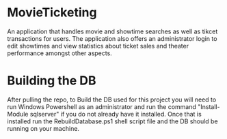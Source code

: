 # MovieTicketing

An application that handles movie and showtime searches as well as tikcet transactions for users.
The application also offers an administrator login to edit showtimes and view statistics about
ticket sales and theater performance amongst other aspects.

# Building the DB
After pulling the repo, to Build the DB used for this project you will need to run Windows Powershell
as an administrator and run the command "Install-Module sqlserver" if you do not already have it installed.
Once that is installed run the RebuildDatabase.ps1 shell script file and the DB should be running on your machine.
